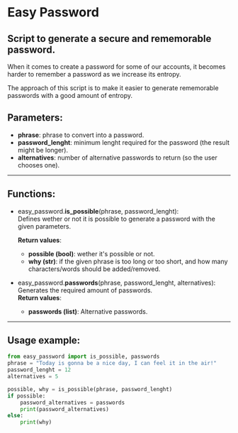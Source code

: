 # Easy Password
## Script to generate a secure and rememorable password.

When it comes to create a password for some of our accounts,
it becomes harder to remember a password as we increase its entropy.

The approach of this script is to make it easier to generate rememorable
passwords with a good amount of entropy.

## Parameters:
* **phrase**: phrase to convert into a password.
* **password_lenght**: minimum lenght required for the password (the result might be longer).
* **alternatives**: number of alternative passwords to return (so the user chooses one).

----------------------

## Functions:
+ easy_password.**is_possible**(phrase, password_lenght):  
   Defines wether or not it is possible to generate a password with the given parameters.  

  **Return values**:
   + **possible (bool)**: wether it's possible or not.
   + **why (str)**: if the given phrase is too long or too short, and how many
      characters/words should be added/removed.

+ easy_password.**passwords**(phrase, password_lenght, alternatives):  
   Generates the required amount of passwords.  
  **Return values**:
   + **passwords (list)**: Alternative passwords. 

----------------------

## Usage example:

```python
from easy_password import is_possible, passwords
phrase = "Today is gonna be a nice day, I can feel it in the air!"
password_lenght = 12
alternatives = 5

possible, why = is_possible(phrase, password_lenght)
if possible:
    password_alternatives = passwords
    print(password_alternatives)
else:
    print(why)
```
